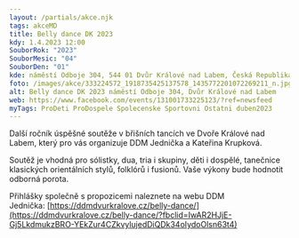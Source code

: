 ```yaml
---
layout: /partials/akce.njk
tags: akceMD
title: Belly dance DK 2023
kdy: 1.4.2023 12:00
SouborRok: "2023"
SouborMesic: "04"
SouborDen: "01"
kde: náměstí Odboje 304, 544 01 Dvůr Králové nad Labem, Česká Republika
foto: /images/akce/333224572_1918735425137578_1435772201072269211_n.jpg
alt: Belly dance DK 2023 náměstí Odboje 304, Dvůr Králové nad Labem
web: https://www.facebook.com/events/131001733225123/?ref=newsfeed
myTags: ProDeti ProDospele Spolecenske Sportovni Ostatni duben2023
---
```

Další ročník úspěšné soutěže v břišních tancích ve Dvoře Králové nad Labem, který pro vás organizuje DDM Jednička a Kateřina Krupková.  

Soutěž je vhodná pro sólistky, dua, tria i skupiny, děti i dospělé, tanečnice klasických orientálních stylů, folklórů i fusionů. Vaše výkony bude hodnotit odborná porota.

Přihlášky společně s propozicemi naleznete na webu DDM Jednička: [https://ddmdvurkralove.cz/belly-dance/](https://ddmdvurkralove.cz/belly-dance/?fbclid=IwAR2HJjE-Gj5LkdmukzBRO-YEkZur4CZkvylujedDiQDk34oIydoOlsn63t4)
